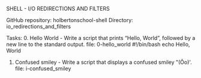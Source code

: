 SHELL - I/O REDIRECTIONS AND FILTERS

GitHub repository: holbertonschool-shell
Directory: io_redirections_and_filters

Tasks:
0. Hello World - Write a script that prints “Hello, World”, followed by a new line to the standard output.
	file: 0-hello_world
		#!/bin/bash
		echo Hello, World
1. Confused smiley - Write a script that displays a confused smiley "(Ôo)'.
	file: i-confused_smiley
		
